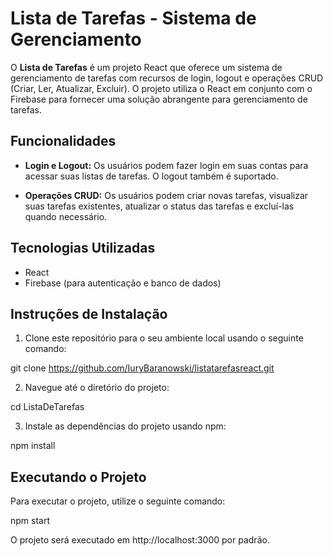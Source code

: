 # Lista de Tarefas - Sistema de Gerenciamento

O **Lista de Tarefas** é um projeto React que oferece um sistema de gerenciamento de tarefas com recursos de login, logout e operações CRUD (Criar, Ler, Atualizar, Excluir). O projeto utiliza o React em conjunto com o Firebase para fornecer uma solução abrangente para gerenciamento de tarefas.

## Funcionalidades

- **Login e Logout:** Os usuários podem fazer login em suas contas para acessar suas listas de tarefas. O logout também é suportado.

- **Operações CRUD:** Os usuários podem criar novas tarefas, visualizar suas tarefas existentes, atualizar o status das tarefas e excluí-las quando necessário.

## Tecnologias Utilizadas

- React
- Firebase (para autenticação e banco de dados)

## Instruções de Instalação

1. Clone este repositório para o seu ambiente local usando o seguinte comando:

git clone https://github.com/IuryBaranowski/listatarefasreact.git


2. Navegue até o diretório do projeto:

cd ListaDeTarefas


3. Instale as dependências do projeto usando npm:

npm install

## Executando o Projeto

Para executar o projeto, utilize o seguinte comando:

npm start


O projeto será executado em http://localhost:3000 por padrão.



